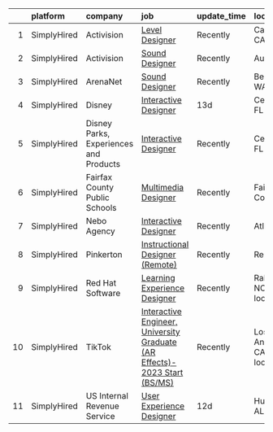 

|    | platform    | company                                | job                                                                                                                                                                                         | update_time   | location                    |
|---:|:------------|:---------------------------------------|:--------------------------------------------------------------------------------------------------------------------------------------------------------------------------------------------|:--------------|:----------------------------|
|  1 | SimplyHired | Activision                             | [Level Designer](https://www.simplyhired.com/job/4pza2U78V6YYJFFogDr4TvE4rCNdzGhnqgb8t1JGASNqkgHp4wSIUA?q=interactive+designer)                                                             | Recently      | Carlsbad, CA                |
|  2 | SimplyHired | Activision                             | [Sound Designer](https://www.simplyhired.com/job/i7qlcqa6pP-srEpgyNNEjRvZmW5tDc8R6vUqXUq0hP94Ee2Cl5AgeQ?q=interactive+designer)                                                             | Recently      | Austin, TX                  |
|  3 | SimplyHired | ArenaNet                               | [Sound Designer](https://www.simplyhired.com/job/rThG5IY9IzWMAoan9hcJnI7UxDCG6Ihg__kK3_DSy7e3u3DOyW-XHQ?q=interactive+designer)                                                             | Recently      | Bellevue, WA                |
|  4 | SimplyHired | Disney                                 | [Interactive Designer](https://www.simplyhired.com/job/EG2Bc-C7o097JKsICKYD5AfiZDS7zNej_5tayrcu5RdHdy6cmYEX5Q?q=interactive+designer)                                                       | 13d           | Celebration, FL             |
|  5 | SimplyHired | Disney Parks, Experiences and Products | [Interactive Designer](https://www.simplyhired.com/job/WdF5fe5Mh6reloqPZp_L52uq7uPN8v2zBsxsRJCiG2DRwXrtpRN1MA?q=interactive+designer)                                                       | Recently      | Celebration, FL             |
|  6 | SimplyHired | Fairfax County Public Schools          | [Multimedia Designer](https://www.simplyhired.com/job/NRVD0LRiFIsogL6L-w5NbPKQdthfoh5ZdXD_fzyCxF0YvRSGyjwPrQ?q=interactive+designer)                                                        | Recently      | Fairfax County, VA          |
|  7 | SimplyHired | Nebo Agency                            | [Interactive Designer](https://www.simplyhired.com/job/9Pf5PlozrhlmgtH1SS8CLN89ofe8aISOaCHyOvp59octZt9wNf2JSw?q=interactive+designer)                                                       | Recently      | Atlanta, GA                 |
|  8 | SimplyHired | Pinkerton                              | [Instructional Designer (Remote)](https://www.simplyhired.com/job/B0BSVgbu4fAfpj1I9ub6Tm-gxRtVbCw05auPgIVKiynrywe3bbQm3g?q=interactive+designer)                                            | Recently      | Remote                      |
|  9 | SimplyHired | Red Hat Software                       | [Learning Experience Designer](https://www.simplyhired.com/job/hAdNZyzBS7cnUMJsBqab8ZPTWlLR0zzLeIMek6hsa_MX8NTAe3nWfQ?q=interactive+designer)                                               | Recently      | Raleigh, NC +1 location     |
| 10 | SimplyHired | TikTok                                 | [Interactive Engineer, University Graduate (AR Effects)- 2023 Start (BS/MS)](https://www.simplyhired.com/job/7mmac1HEAcq1UDtM7wYOPYQo89STo0ZXsjrfsSms6b-UPcP-RdFWvA?q=interactive+designer) | Recently      | Los Angeles, CA +1 location |
| 11 | SimplyHired | US Internal Revenue Service            | [User Experience Designer](https://www.simplyhired.com/job/rrPBikJ3DfSsdiY--lbE_DfAg4IAZrxmkvxAZVSf82yOiBOuEjx5wA?q=interactive+designer)                                                   | 12d           | Huntsville, AL              |
